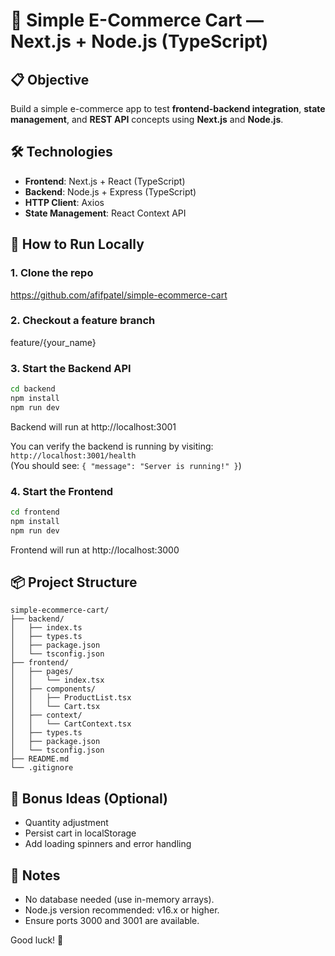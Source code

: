# 🛒 Simple E-Commerce Cart — Next.js + Node.js (TypeScript)

## 📋 Objective
Build a simple e-commerce app to test **frontend-backend integration**, **state management**, and **REST API** concepts using **Next.js** and **Node.js**.

## 🛠️ Technologies
- **Frontend**: Next.js + React (TypeScript)
- **Backend**: Node.js + Express (TypeScript)
- **HTTP Client**: Axios
- **State Management**: React Context API

## 🚀 How to Run Locally

### 1. Clone the repo
https://github.com/afifpatel/simple-ecommerce-cart

### 2. Checkout a feature branch
feature/{your_name}

### 3. Start the Backend API
```bash
cd backend
npm install
npm run dev
```
Backend will run at http://localhost:3001

You can verify the backend is running by visiting:  
`http://localhost:3001/health`  
(You should see: `{ "message": "Server is running!" }`)

### 4. Start the Frontend
```bash
cd frontend
npm install
npm run dev
```
Frontend will run at http://localhost:3000

## 📦 Project Structure
```
simple-ecommerce-cart/
├── backend/
│   ├── index.ts
│   ├── types.ts
│   ├── package.json
│   └── tsconfig.json
├── frontend/
│   ├── pages/
│   │   └── index.tsx
│   ├── components/
│   │   ├── ProductList.tsx
│   │   └── Cart.tsx
│   ├── context/
│   │   └── CartContext.tsx
│   ├── types.ts
│   ├── package.json
│   └── tsconfig.json
├── README.md
└── .gitignore
```

## 🧹 Bonus Ideas (Optional)
- Quantity adjustment
- Persist cart in localStorage
- Add loading spinners and error handling

## 📝 Notes
- No database needed (use in-memory arrays).
- Node.js version recommended: v16.x or higher.
- Ensure ports 3000 and 3001 are available.

Good luck! 🚀
